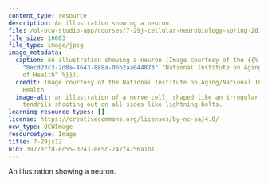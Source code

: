 ```yaml
---
content_type: resource
description: An illustration showing a neuron.
file: /ol-ocw-studio-app/courses/7-29j-cellular-neurobiology-spring-2012/3977ecfdec5532438e5c747f4756a1b1_7-29js12.jpg
file_size: 16663
file_type: image/jpeg
image_metadata:
  caption: An illustration showing a neuron (Image courtesy of the {{% resource_link
    "8ecd23c3-2d8a-4643-888a-06b2aa044873" "National Institute on Aging/National Institutes
    of Health" %}}).
  credit: Image courtesy of the National Institute on Aging/National Institutes of
    Health
  image-alt: an illustration of a nerve cell, shaped like an irregular circle with
    tendrils shooting out on all sides like lightning bolts.
learning_resource_types: []
license: https://creativecommons.org/licenses/by-nc-sa/4.0/
ocw_type: OCWImage
resourcetype: Image
title: 7-29js12
uid: 3977ecfd-ec55-3243-8e5c-747f4756a1b1
---
```

An illustration showing a neuron.